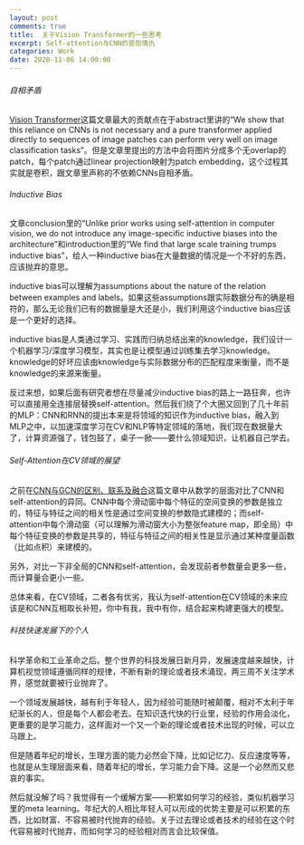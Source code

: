 ```yaml
---
layout: post
comments: true
title:  关于Vision Transformer的一些思考
excerpt: Self-attention与CNN的恩怨情仇
categories: Work
date: 2020-11-06 14:00:00
---
```


###### 自相矛盾

[Vision Transformer](https://arxiv.org/abs/2010.11929)这篇文章最大的贡献点在于abstract里讲的“We show that this reliance on CNNs is not necessary and a pure transformer applied directly to sequences of image patches can perform very well on image classification tasks”。但是文章里提出的方法中会将图片分成多个无overlap的patch，每个patch通过linear projection映射为patch embedding，这个过程其实就是卷积，跟文章里声称的不依赖CNNs自相矛盾。

###### Inductive Bias 
文章conclusion里的“Unlike prior works using self-attention in computer vision, we do not introduce any image-specific inductive biases into the architecture”和introduction里的“We find that large scale training trumps inductive bias”，给人一种inductive bias在大量数据的情况是一个不好的东西，应该抛弃的意思。

inductive bias可以理解为assumptions about the nature of the relation
between examples and labels。如果这些assumptions跟实际数据分布的确是相符的，那么无论我们已有的数据量是大还是小，我们利用这个inductive bias应该是一个更好的选择。

inductive bias是人类通过学习、实践而归纳总结出来的knowledge，我们设计一个机器学习/深度学习模型，其实也是让模型通过训练集去学习knowledge。knowledge的好坏应该由knowledge与实际数据分布的匹配程度来衡量，而不是knowledge的来源来衡量。

反过来想，如果后面有研究者想在尽量减少inductive bias的路上一路狂奔，也许可以直接用全连接层替换self-attention。然后我们绕了个大圈又回到了几十年前的MLP：CNN和RNN的提出本来是将领域的知识作为inductive bias，融入到MLP之中，以加速深度学习在CV和NLP等特定领域的落地，我们现在数据量大了，计算资源强了，钱包鼓了，桌子一掀——要什么领域知识，让机器自己学去。

###### Self-Attention在CV领域的展望
之前在[CNN与GCN的区别、联系及融合](https://zhuanlan.zhihu.com/p/147654689)这篇文章中从数学的层面对比了CNN和self-attention的异同。CNN中每个滑动窗中每个特征的空间变换的参数是独立的，特征与特征之间的相关性是通过空间变换的参数隐式建模的；而self-attention中每个滑动窗（可以理解为滑动窗大小为整张feature map，即全局）中每个特征变换的参数是共享的，特征与特征之间的相关性是显示通过某种度量函数（比如点积）来建模的。

另外，对比一下非全局的CNN和self-attention，会发现前者参数量会更多一些，而计算量会更小一些。

总体来看，在CV领域，二者各有优劣，我认为self-attention在CV领域的未来应该是和CNN互相取长补短，你中有我，我中有你，结合起来构建更强大的模型。

###### 科技快速发展下的个人
科学革命和工业革命之后。整个世界的科技发展日新月异，发展速度越来越快，计算机视觉领域遵循同样的规律，不断有新的理论或者技术涌现，两三周不关注学术界，感觉就要被行业抛弃了。

一个领域发展越快，越有利于年轻人，因为经验可能随时被颠覆，相对不太利于年纪渐长的人，但是每个人都会老去。在知识迭代快的行业里，经验的作用会淡化，更重要的是学习能力，这样面对一个又一个新的理论或者技术出现的时候，可以立马跟上。

但是随着年纪的增长，生理方面的能力必然会下降，比如记忆力、反应速度等等，也就是从生理层面来看，随着年纪的增长，学习能力会下降。这是一个必然而又悲哀的事实。

然后就没解了吗？我觉得有一个缓解方案——积累如何学习的经验，类似机器学习里的meta learning。年纪大的人相比年轻人可以形成的优势主要是可以积累的东西，比如财富、不容易被时代抛弃的经验。关于过去理论或者技术的经验在这个时代容易被时代抛弃，而如何学习的经验相对而言会比较保值。
